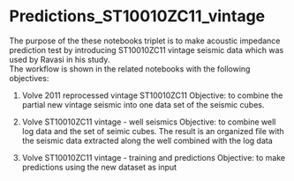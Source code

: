 # Predictions_ST10010ZC11_vintage

The purpose of the these notebooks triplet is to make acoustic impedance prediction test by introducing ST10010ZC11 vintage seismic data which was used by Ravasi in his study.  
The workflow is shown in the related notebooks with the following objectives:

1. Volve 2011 reprocessed vintage ST10010ZC11
Objective: to combine the partial new vintage seismic into one data set of the seismic cubes.

2. Volve ST10010ZC11 vintage - well seismics
Objective: to combine well log data and the set of seimic cubes. The result is an organized file with the seismic data extracted along the well combined with the log data

3. Volve ST10010ZC11 vintage - training and predictions
Objective: to make predictions using the new dataset as input
